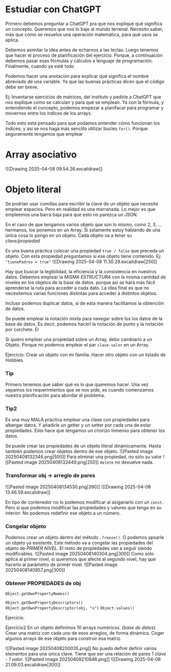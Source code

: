 # Estudiar con ChatGPT
Primero debemos preguntar a ChatGPT pra que nos explique qué significa un concepto. Queremos que nos lo baje al mundo terrenal. Necesito saber, más que cómo se resuelve una operación matemática, para qué usos se aplica.

Debemos asimilar la idea antes de echarnos a las teclas. Luego tenemos que hacer el proceso de planificación del ejercicio. Porque, a continuación debemos pasar esas fórmulas y cálculos a lenguaje de programación. Finalmente, cuando ya esté todo 

Podemos hacer una anotación para explicar qué significa el nombre abreviado de una variable. Ya que las buenas prácticas dicen que el código debe ser breve.

Ej: Inventarse ejercicios de matrices, del instituto y pedirle a ChatGPT que nos explique como se calculan y para qué se emplean. Ya con la fórmula, y entendiendo el concepto, podemos empezar a planifacar para programar y movernos entre los índices de los arrays.

Todo esto está pensado para que podamos entender cómo funcionan los índices; y así se nos haga más sencillo utilizar bucles `for()`. Porque seguramente tengamos que emplear 

# Array asociativo
![[Drawing 2025-04-08 09.54.26.excalidraw]]

# Objeto literal
Se podrían usar comillas para escribir la clave de un objeto que necesite emplear espacios. Pero en realidad es una marranada. Lo mejor es que empleemos una barra baja para que esto no parezca un JSON.

En el caso de que tengamos varios objeto que son lo mismo, como 2, 3, ... hermanos, los ponemos en un Array. Si solamente estoy hablando de una única cosa lo pongo en un objeto. Cada objeto va a tener su *clave/propiedad*  

Es una buena práctica colocar una propiedad `true / false` que preceda un objeto. Con esta propiedad preguntamos si ese objeto tiene contenido. Ej: `"tienePadres = true"` 
![[Drawing 2025-04-08 11.30.28.excalidraw|250]]

Hay que buscar la legibilidad, la eficiencia y la consistencia en nuestros datos. Debemos emplear la *MISMA ESTRUCTURA* con la misma cantidad de niveles en los objetos de la base de datos. porque así se hará más fácil aprenderse la ruta para acceder a cada dato. La idea final es que no necesitemos varias funciones distintas para acceder a distintos objetos.

Incluso podemos duplicar datos, si de esta manera facilitamos la obtención de datos.

Se puede emplear la notación mixta para navegar sobre los los datos de la base de datos. Es decir, podemos hacerl la notación de punto y la notación por corchete. El 

Si quiero emplear una propiedad sobre un Array, debo cambiarlo a un Objeto. Porque no podemos emplear el par `clave-valor` en un Array.

Ejercicio: Crear un objeto con mi familia. Hacer otro objeto con un listado de Hobbies.
### Tip
Primero tenemos que saber qué es lo que queremos hacer. Una vez sepamos los requerimientos que se nos pide, es cuando comenzamos nuestra planificación para abordar el problema.

### Tip2
Es una muy MALA práctica emplear una clase con propiedades para albergar datos. Y añadirle un getter y un setter por cada una de estar propiedades. Esto hace que tengamos un chorizo inmenso para obtener los datos.

Se puede crear las propiedades de un objeto literal dinámicamente. Hasta también podemos crear objetos dentro de ese objeto. 
![[Pasted image 20250408132346.png|500]]
Para eliminar una propiedad, no sólo su valor
![[Pasted image 20250408132449.png|250]]
`delete` no devuelve nada.

### Transformar obj -> arreglo de pares
![[Pasted image 20250408134530.png|390]]
![[Drawing 2025-04-08 13.46.59.excalidraw]]

En tipo de contenedor no lo podemos modificar al asiganarlo con un `const`. Pero sí que podemos modificar las propiedades y valores que tenga en su interior. No podemos redefinir ese objeto a un número.

### Congelar objeto
Podemos crear un objeto dentro del método `.freeze()`. O podemos apsarle un objeto ya esistente. Este método va a congelar las propiedades del objeto de *PRIMER NIVEL*. El resto de propiedades van a seguir siendo modificables.
![[Pasted image 20250408140304.png|300]]
Como sólo aplica al primer nivel, si queremos que afecte al segundo nivel, hay que hacerlo al parámetro de primer nivel.
![[Pasted image 20250408140857.png|300]]

### Obtener PROPIEDADES de obj
`Object.getOwnPropertyNames()`

`Object.getOwnPropertyDescriptors()`
`Object.getOwnPropertyDescriptor(obj, "x")` 
`Object.values()`


Ejercicio. 

Ejercicio2
En un objeto definimos 10 arrays numéricos. *(base de datos)*
Crear una matriz con cada uno de esos arreglos, de forma dinámica.
Coger algunos arrays de ese objeto para construir esa matriz.

![[Pasted image 20250408200035.png]]
No puedo definir definir varios elementos para una única clave. Tiene que ser una relación de pares *1 clave - 1 valor*.
![[Pasted image 20250408210846.png]]
![[Drawing 2025-04-08 21.09.03.excalidraw|300]]
